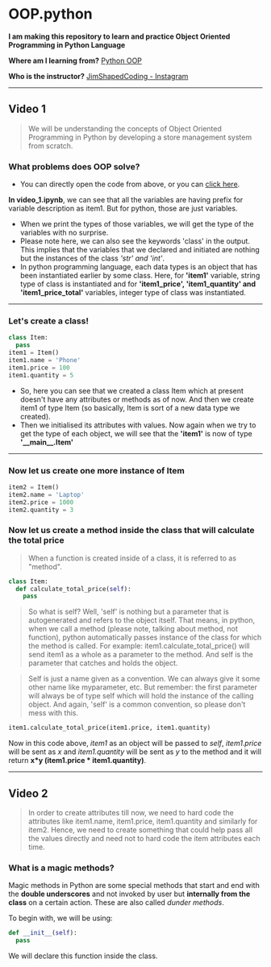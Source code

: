 # OOP.python
**I am making this repository to learn and practice Object Oriented Programming in Python Language**

**Where am I learning from?**
[Python OOP](https://www.youtube.com/playlist?list=PLOkVupluCIjvfzQFgjiSQIccKiC-BJXwi)

**Who is the instructor?**
[JimShapedCoding - Instagram](https://www.instagram.com/jimshapedcoding/)

---
## Video 1

> We will be understanding the concepts of Object Oriented Programming in Python by developing a store management system from scratch.

### What problems does OOP solve?
- You can directly open the code from above, or you can [click here](./Video_1.ipynb).

**In video_1.ipynb**, we can see that all the variables are having prefix for variable description as item1. But for python, those are just variables.
- When we print the types of those variables, we will get the type of the variables with no surprise.
- Please note here, we can also see the keywords 'class' in the output. This implies that the variables that we declared and initiated are nothing but the instances of the class *'str' and 'int'*.
- In python programming language, each data types is an object that has been instantiated earlier by some class. Here, for **'item1'** variable, string type of class is instantiated and for **'item1_price', 'item1_quantity' and 'item1_price_total'** variables, integer type of class was instantiated.
---

### Let's create a class!
```python
class Item:
  pass
item1 = Item()
item1.name = 'Phone'
item1.price = 100
item1.quantity = 5
```

- So, here you can see that we created a class Item which at present doesn't have any attributes or methods as of now. And then we create item1 of type Item (so basically, Item is sort of a new data type we created).
- Then we initialised its attributes with values. Now again when we try to get the type of each object, we will see that the **'item1'** is now of type **'\_\_main\_\_.Item'**

---

### **Now let us create one more instance of Item**
```python
item2 = Item()
item2.name = 'Laptop'
item2.price = 1000
item2.quantity = 3
```

### **Now let us create a method inside the class that will calculate the total price**
> When a function is created inside of a class, it is referred to as "method".

```python
class Item:
  def calculate_total_price(self):
    pass
```
> So what is self? Well, 'self' is nothing but a parameter that is autogenerated and refers to the object itself. That means, in python, when we call a method (please note, talking about method, not function), python automatically passes instance of the class for which the method is called. For example: item1.calculate_total_price() will send item1 as a whole as a parameter to the method. And self is the parameter that catches and holds the object.

> Self is just a name given as a convention. We can always give it some other name like myparameter, etc. But remember: the first parameter will always be of type self which will hold the instance of the calling object. And again, 'self' is a common convention, so please don't mess with this.

```python
item1.calculate_total_price(item1.price, item1.quantity)
```
Now in this code above, *item1* as an object will be passed to *self*, *item1.price* will be sent as *x* and *item1.quantity* will be sent as *y* to the method and it will return **x\*y (item1.price \* item1.quantity)**.

---
## Video 2

> In order to create attributes till now, we need to hard code the attributes like item1.name, item1.price, item1.quantity and similarly for item2. Hence, we need to create something that could help pass all the values directly and need not to hard code the item attributes each time.

### What is a magic methods?
Magic methods in Python are some special methods that start and end with the **double underscores** and not invoked by user but **internally from the class** on a certain action. These are also called *dunder methods*.

To begin with, we will be using:
```python
def __init__(self):
  pass
```
We will declare this function inside the class.
